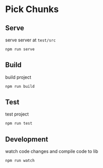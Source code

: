 # Pick Chunks

## Serve
serve server at `test/src`
```bash
npm run serve
```

## Build
build project
```bash
npm run build
```

## Test
test project
```bash
npm run test
```

## Development
watch code changes and compile code to lib
```bash
npm run watch
```
